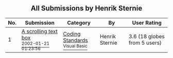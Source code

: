 ﻿<div align="center">

## All Submissions by Henrik Sternie

</div>

No.  | Submission | Category | By   | User Rating
---- | ---------- | -------- | ---- | -----------
1 | [A scrolling text box<br /><sup>2002-01-21 01:23:56</sup>](https://github.com/Planet-Source-Code/henrik-sternie-a-scrolling-text-box__1-30964) | [Coding Standards<br /><sup>Visual Basic</sup>](../ByCategory/coding-standards__1-43.md) | Henrik Sternie | 3.6 (18 globes from 5 users)
